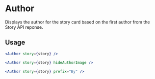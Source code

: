 # Author

Displays the author for the story card based on the first author from the Story API reponse.

## Usage

```jsx
<Author story={story} />
```

```jsx
<Author story={story} hideAuthorImage />
```

```jsx
<Author story={story} prefix="By" />
```

<!-- PROPS -->
